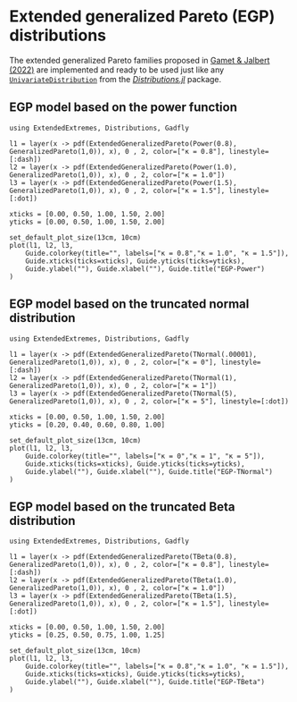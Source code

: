 # Extended generalized Pareto (EGP) distributions

The extended generalized Pareto families proposed in [Gamet & Jalbert (2022)](https://doi.org/10.1002/env.2744) are implemented and ready to be used just like any [`UnivariateDistribution`](https://juliastats.org/Distributions.jl/stable/univariate/) from the *[Distributions.jl](https://github.com/JuliaStats/Distributions.jl)* package.


## EGP model based on the power function


```@setup power
using ExtendedExtremes, Distributions, Gadfly
```

```@example power
l1 = layer(x -> pdf(ExtendedGeneralizedPareto(Power(0.8), GeneralizedPareto(1,0)), x), 0 , 2, color=["κ = 0.8"], linestyle=[:dash])
l2 = layer(x -> pdf(ExtendedGeneralizedPareto(Power(1.0), GeneralizedPareto(1,0)), x), 0 , 2, color=["κ = 1.0"])
l3 = layer(x -> pdf(ExtendedGeneralizedPareto(Power(1.5), GeneralizedPareto(1,0)), x), 0 , 2, color=["κ = 1.5"], linestyle=[:dot])

xticks = [0.00, 0.50, 1.00, 1.50, 2.00]
yticks = [0.00, 0.50, 1.00, 1.50, 2.00]

set_default_plot_size(13cm, 10cm)
plot(l1, l2, l3,
    Guide.colorkey(title="", labels=["κ = 0.8","κ = 1.0", "κ = 1.5"]),
    Guide.xticks(ticks=xticks), Guide.yticks(ticks=yticks),
    Guide.ylabel(""), Guide.xlabel(""), Guide.title("EGP-Power")
)
```


## EGP model based on the truncated normal distribution

```@setup normal
using ExtendedExtremes, Distributions, Gadfly
```

```@example normal
l1 = layer(x -> pdf(ExtendedGeneralizedPareto(TNormal(.00001), GeneralizedPareto(1,0)), x), 0 , 2, color=["κ = 0"], linestyle=[:dash])
l2 = layer(x -> pdf(ExtendedGeneralizedPareto(TNormal(1), GeneralizedPareto(1,0)), x), 0 , 2, color=["κ = 1"])
l3 = layer(x -> pdf(ExtendedGeneralizedPareto(TNormal(5), GeneralizedPareto(1,0)), x), 0 , 2, color=["κ = 5"], linestyle=[:dot])

xticks = [0.00, 0.50, 1.00, 1.50, 2.00]
yticks = [0.20, 0.40, 0.60, 0.80, 1.00]

set_default_plot_size(13cm, 10cm)
plot(l1, l2, l3,
    Guide.colorkey(title="", labels=["κ = 0","κ = 1", "κ = 5"]),
    Guide.xticks(ticks=xticks), Guide.yticks(ticks=yticks),
    Guide.ylabel(""), Guide.xlabel(""), Guide.title("EGP-TNormal")
)
```


## EGP model based on the truncated Beta distribution

```@setup beta
using ExtendedExtremes, Distributions, Gadfly
```

```@example beta
l1 = layer(x -> pdf(ExtendedGeneralizedPareto(TBeta(0.8), GeneralizedPareto(1,0)), x), 0 , 2, color=["κ = 0.8"], linestyle=[:dash])
l2 = layer(x -> pdf(ExtendedGeneralizedPareto(TBeta(1.0), GeneralizedPareto(1,0)), x), 0 , 2, color=["κ = 1.0"])
l3 = layer(x -> pdf(ExtendedGeneralizedPareto(TBeta(1.5), GeneralizedPareto(1,0)), x), 0 , 2, color=["κ = 1.5"], linestyle=[:dot])

xticks = [0.00, 0.50, 1.00, 1.50, 2.00]
yticks = [0.25, 0.50, 0.75, 1.00, 1.25]

set_default_plot_size(13cm, 10cm)
plot(l1, l2, l3,
    Guide.colorkey(title="", labels=["κ = 0.8","κ = 1.0", "κ = 1.5"]),
    Guide.xticks(ticks=xticks), Guide.yticks(ticks=yticks),
    Guide.ylabel(""), Guide.xlabel(""), Guide.title("EGP-TBeta")
)
```
